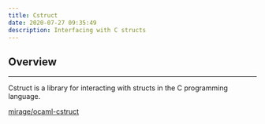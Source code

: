```yaml
---
title: Cstruct
date: 2020-07-27 09:35:49
description: Interfacing with C structs
---
```

## Overview

---

Cstruct is a library for interacting with structs in the C programming language. 

[mirage/ocaml-cstruct](https://github.com/mirage/ocaml-cstruct)